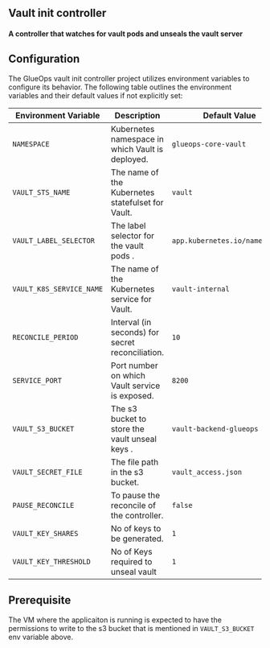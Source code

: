 ## Vault init controller

#### A controller that watches for vault pods and unseals the vault server 

## Configuration

The GlueOps vault init controller project utilizes environment variables to configure its behavior. The following table outlines the environment variables and their default values if not explicitly set:

| Environment Variable       | Description                                       | Default Value                 |
|--------------------------- |---------------------------------------------------|-------------------------------|
| `NAMESPACE`                | Kubernetes namespace in which Vault is deployed.  | `glueops-core-vault`          |
| `VAULT_STS_NAME        `   | The name of the Kubernetes statefulset for Vault. | `vault`                       |
| `VAULT_LABEL_SELECTOR  `   | The label selector for the vault pods .           | `app.kubernetes.io/name=vault`|
| `VAULT_K8S_SERVICE_NAME`   | The name of the Kubernetes service for Vault.     | `vault-internal`              |
| `RECONCILE_PERIOD`         | Interval (in seconds) for secret reconciliation.  | `10`                          |
| `SERVICE_PORT`             | Port number on which Vault service is exposed.    | `8200`                        |
| `VAULT_S3_BUCKET`          | The s3 bucket to store the vault unseal keys .    | `vault-backend-glueops`       |
| `VAULT_SECRET_FILE`        | The file path in the s3 bucket.                   | `vault_access.json`           |
| `PAUSE_RECONCILE  `        | To pause the reconcile of the controller.         | `false`                       |
| `VAULT_KEY_SHARES  `       | No of keys to be generated.                       | `1`                           |  
| `VAULT_KEY_THRESHOLD  `    | No of Keys required to unseal vault               | `1`                           |    

## Prerequisite

The VM where the applicaiton is running is expected to have the permissions to write to the s3 bucket that is mentioned in `VAULT_S3_BUCKET` env variable above.
